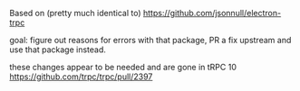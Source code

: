 Based on (pretty much identical to) https://github.com/jsonnull/electron-trpc

goal: figure out reasons for errors with that package, PR a fix upstream and use that package instead.

these changes appear to be needed and are gone in tRPC 10 https://github.com/trpc/trpc/pull/2397